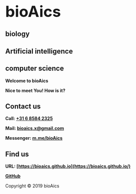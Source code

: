 <strong><font size="7">bioAics</font></strong>
## **biology**
## **Artificial intelligence**
## **computer science**
**Welcome to bioAics**

**Nice to meet You! How is it?**

## Contact us
**Call: <a href="tel:0031685842325">+31 6 8584 2325</a>**

**Mail: [bioaics.x@gmail.com](bioaics.x@gmail.com)**

**Messenger: [m.me/bioAics](https://m.me/bioAics)**
## Find us
**URL: [https://bioaics.github.io](https://bioaics.github.io/)**

**[GitHub](https://github.com/bioaics)**

Copyright © 2019 bioAics

